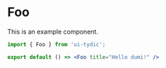 # Foo

This is an example component.

```jsx
import { Foo } from 'ui-tydic';

export default () => <Foo title="Hello dumi!" />
```
